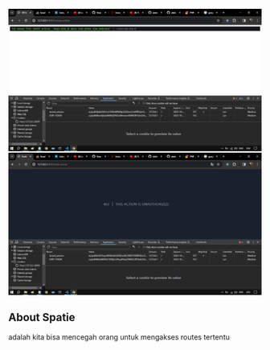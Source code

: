 ![alt text](https://github.com/ZakiAnshari/Laravel-SPATIE/blob/main/public/1.png?raw=true)
![alt text](https://github.com/ZakiAnshari/Laravel-SPATIE/blob/main/public/2.png?raw=true)


## About Spatie  
adalah kita bisa mencegah orang untuk mengakses routes tertentu 

